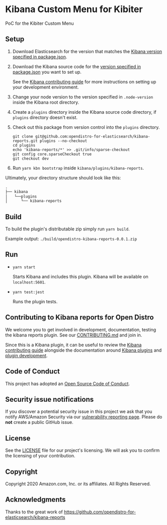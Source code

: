# Kibana Custom Menu for Kibiter

PoC for the Kibiter Custom Menu

## Setup

1. Download Elasticsearch for the version that matches the [Kibana version specified in package.json](./package.json#L7).
1. Download the Kibana source code for the [version specified in package.json](./package.json#L7) you want to set up.

   See the [Kibana contributing guide](https://github.com/elastic/kibana/blob/master/CONTRIBUTING.md#setting-up-your-development-environment) for more instructions on setting up your development environment.

1. Change your node version to the version specified in `.node-version` inside the Kibana root directory.
1. Create a `plugins` directory inside the Kibana source code directory, if `plugins` directory doesn't exist.
1. Check out this package from version control into the `plugins` directory.
   ```
   git clone git@github.com:opendistro-for-elasticsearch/kibana-reports.git plugins --no-checkout
   cd plugins
   echo 'kibana-reports/*' >> .git/info/sparse-checkout
   git config core.sparseCheckout true
   git checkout dev
   ```
1. Run `yarn kbn bootstrap` inside `kibana/plugins/kibana-reports`.

Ultimately, your directory structure should look like this:

<!-- prettier-ignore -->
```md
.
├── kibana
│   └──plugins
│      └── kibana-reports
```

## Build

To build the plugin's distributable zip simply run `yarn build`.

Example output: `./build/opendistro-kibana-reports-0.0.1.zip`

## Run

- `yarn start`

  Starts Kibana and includes this plugin. Kibana will be available on `localhost:5601`.

- `yarn test:jest`

  Runs the plugin tests.

## Contributing to Kibana reports for Open Distro

We welcome you to get involved in development, documentation, testing the kibana reports plugin. See our [CONTRIBUTING.md](./CONTRIBUTING.md) and join in.

Since this is a Kibana plugin, it can be useful to review the [Kibana contributing guide](https://github.com/elastic/kibana/blob/master/CONTRIBUTING.md) alongside the documentation around [Kibana plugins](https://www.elastic.co/guide/en/kibana/master/kibana-plugins.html) and [plugin development](https://www.elastic.co/guide/en/kibana/master/plugin-development.html).

## Code of Conduct

This project has adopted an [Open Source Code of Conduct](https://opendistro.github.io/for-elasticsearch/codeofconduct.html).

## Security issue notifications

If you discover a potential security issue in this project we ask that you notify AWS/Amazon Security via our [vulnerability reporting page](http://aws.amazon.com/security/vulnerability-reporting/). Please do **not** create a public GitHub issue.

## License

See the [LICENSE](./LICENSE.txt) file for our project's licensing. We will ask you to confirm the licensing of your contribution.

## Copyright

Copyright 2020 Amazon.com, Inc. or its affiliates. All Rights Reserved.

## Acknowledgments

Thanks to the great work of https://github.com/opendistro-for-elasticsearch/kibana-reports